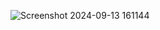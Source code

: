 ![Screenshot 2024-09-13 161144](https://github.com/user-attachments/assets/0a7c33fb-7bec-4635-9ae0-5d1c82ab550e)
